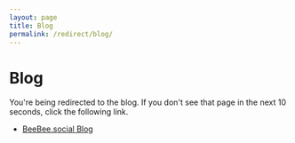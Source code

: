 ```yaml
---
layout: page
title: Blog
permalink: /redirect/blog/
---
```


# Blog

You're being redirected to the blog. If you don't see that page in the next 10 seconds, click the following link.

* [BeeBee.social Blog](/pages/blog/)

<script type="application/javascript">
    window.location = "/pages/blog/";
</script>